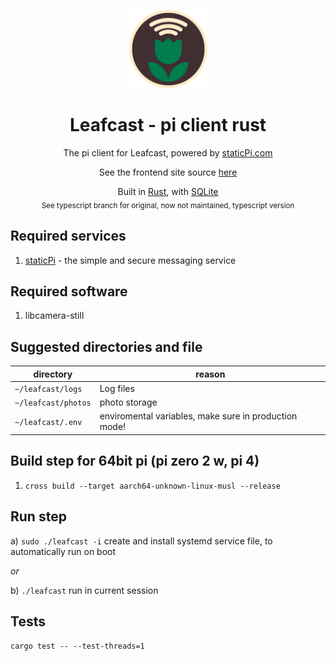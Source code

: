 <p align="center">
 <img src='./.github/logo.svg' width='125px'/>
</p>

<p align="center">
 <h1 align="center">Leafcast - pi client rust</h1>
</p>

<p align="center">
 The pi client for Leafcast, powered by <a href='https://www.staticpi.com' target='_blank' rel='noopener noreferrer'>staticPi.com</a>
</p>

<p align="center">
	See the frontend site source <a href='https://www.github.com/mrjackwills/leafcast_vue' target='_blank' rel='noopener noreferrer'>here</a>
</p>

<p align="center">
	Built in <a href='https://www.rust-lang.org/' target='_blank' rel='noopener noreferrer'>Rust</a>, with <a href='https://www.sqlite.org/' target='_blank' rel='noopener noreferrer'>SQLite</a>
	<br>
	<sub> See typescript branch for original, now not maintained, typescript version</sub>
</p>

## Required services

1) <a href='https://www.staticpi.com/' target='_blank' rel='noopener noreferrer'>staticPi</a> - the simple and secure messaging service

## Required software

1) libcamera-still

## Suggested directories and file

| directory | reason |
| --- | --- |
|```~/leafcast/logs```		| Log files |
|```~/leafcast/photos```	| photo storage |
|```~/leafcast/.env```		| enviromental variables, make sure in production mode! |

## Build step for 64bit pi (pi zero 2 w, pi 4)

1) ```cross build --target aarch64-unknown-linux-musl --release```

## Run step

a) ```sudo ./leafcast -i``` create and install systemd service file, to automatically run on boot

*or*

b) ```./leafcast``` run in current session

## Tests

```cargo test -- --test-threads=1```
